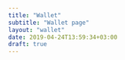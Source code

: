 ```yaml
---
title: "Wallet"
subtitle: "Wallet page"
layout: "wallet"
date: 2019-04-24T13:59:34+03:00
draft: true
---
```

